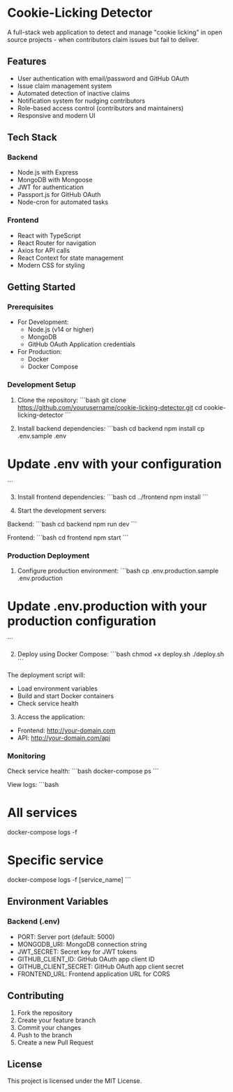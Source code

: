# Cookie-Licking Detector

A full-stack web application to detect and manage "cookie licking" in open source projects - when contributors claim issues but fail to deliver.

## Features

- User authentication with email/password and GitHub OAuth
- Issue claim management system
- Automated detection of inactive claims
- Notification system for nudging contributors
- Role-based access control (contributors and maintainers)
- Responsive and modern UI

## Tech Stack

### Backend

- Node.js with Express
- MongoDB with Mongoose
- JWT for authentication
- Passport.js for GitHub OAuth
- Node-cron for automated tasks

### Frontend

- React with TypeScript
- React Router for navigation
- Axios for API calls
- React Context for state management
- Modern CSS for styling

## Getting Started

### Prerequisites

- For Development:
  - Node.js (v14 or higher)
  - MongoDB
  - GitHub OAuth Application credentials
- For Production:
  - Docker
  - Docker Compose

### Development Setup

1. Clone the repository:
   \`\`\`bash
   git clone https://github.com/yourusername/cookie-licking-detector.git
   cd cookie-licking-detector
   \`\`\`

2. Install backend dependencies:
   \`\`\`bash
   cd backend
   npm install
   cp .env.sample .env

# Update .env with your configuration

\`\`\`

3. Install frontend dependencies:
   \`\`\`bash
   cd ../frontend
   npm install
   \`\`\`

4. Start the development servers:

Backend:
\`\`\`bash
cd backend
npm run dev
\`\`\`

Frontend:
\`\`\`bash
cd frontend
npm start
\`\`\`

### Production Deployment

1. Configure production environment:
   \`\`\`bash
   cp .env.production.sample .env.production

# Update .env.production with your production configuration

\`\`\`

2. Deploy using Docker Compose:
   \`\`\`bash
   chmod +x deploy.sh
   ./deploy.sh
   \`\`\`

The deployment script will:

- Load environment variables
- Build and start Docker containers
- Check service health

3. Access the application:

- Frontend: http://your-domain.com
- API: http://your-domain.com/api

### Monitoring

Check service health:
\`\`\`bash
docker-compose ps
\`\`\`

View logs:
\`\`\`bash

# All services

docker-compose logs -f

# Specific service

docker-compose logs -f [service_name]
\`\`\`

## Environment Variables

### Backend (.env)

- PORT: Server port (default: 5000)
- MONGODB_URI: MongoDB connection string
- JWT_SECRET: Secret key for JWT tokens
- GITHUB_CLIENT_ID: GitHub OAuth app client ID
- GITHUB_CLIENT_SECRET: GitHub OAuth app client secret
- FRONTEND_URL: Frontend application URL for CORS

## Contributing

1. Fork the repository
2. Create your feature branch
3. Commit your changes
4. Push to the branch
5. Create a new Pull Request

## License

This project is licensed under the MIT License.
